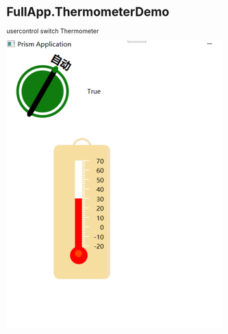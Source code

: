 # FullApp.ThermometerDemo

usercontrol 
 switch  Thermometer
 
![描述](https://raw.githubusercontent.com/xyyhqq/wpf_Switch/master/Snipaste_2023-11-19_13-52-34.png)